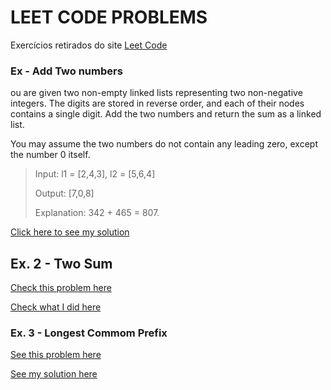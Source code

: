 # LEET CODE PROBLEMS
Exercícios retirados do site [Leet Code](https://leetcode.com/)
### Ex - Add Two numbers
ou are given two non-empty linked lists representing two non-negative integers. The digits are stored in reverse order, and each of their nodes contains a single digit. Add the two numbers and return the sum as a linked list.

You may assume the two numbers do not contain any leading zero, except the number 0 itself.

>Input: l1 = [2,4,3], l2 = [5,6,4]
>
>Output: [7,0,8]
>
>Explanation: 342 + 465 = 807.

[Click here to see my solution](add-two-numbers.js)

## Ex. 2 - Two Sum

[Check this problem here](https://leetcode.com/problems/two-sum/)

[Check what I did here](twoSum.js)

### Ex. 3 - Longest Commom Prefix

[See this problem here](https://leetcode.com/problems/longest-common-prefix/)

[See my solution here](longest-common-prefix.js)